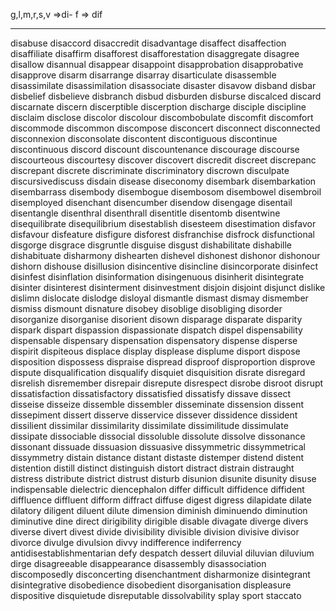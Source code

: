 g,l,m,r,s,v =>di-
f => dif

---
disabuse
disaccord
disaccredit
disadvantage
disaffect
disaffection
disaffiliate
disaffirm
disafforest
disafforestation
disaggregate
disagree
disallow
disannual
disappear
disappoint
disapprobation
disapprobative
disapprove
disarm
disarrange
disarray
disarticulate
disassemble
disassimilate
disassimilation
disassociate
disaster
disavow
disband
disbar
disbelief
disbelieve
disbranch
disbud
disburden
disburse
discalced
discard
discarnate
discern
discerptible
discerption
discharge
disciple
discipline
disclaim
disclose
discolor
discolour
discombobulate
discomfit
discomfort
discommode
discommon
discompose
disconcert
disconnect
disconnected
disconnexion
disconsolate
discontent
discontiguous
discontinue
discontinuous
discord
discount
discountenance
discourage
discourse
discourteous
discourtesy
discover
discovert
discredit
discreet
discrepanc
discrepant
discrete
discriminate
discriminatory
discrown
disculpate
discursivediscuss
disdain
disease
diseconomy
disembark
disembarkation
disembarrass
disembody
disembogue
disembosom
disembowel
disembroil
disemployed
disenchant
disencumber
disendow
disengage
disentail
disentangle
disenthral
disenthrall
disentitle
disentomb
disentwine
disequilibrate
disequilibrium
disestablish
disesteem
disestimation
disfavor
disfavour
disfeature
disfigure
disforest
disfranchise
disfrock
disfunctional
disgorge
disgrace
disgruntle
disguise
disgust
dishabilitate
dishabille
dishabituate
disharmony
dishearten
dishevel
dishonest
dishonor
dishonour
dishorn
dishouse
disillusion
disincentive
disincline
disincorporate
disinfect
disinfest
disinflation
disinformation
disingenuous
disinherit
disintegrate
disinter
disinterest
disinterment
disinvestment
disjoin
disjoint
disjunct
dislike
dislimn
dislocate
dislodge
disloyal
dismantle
dismast
dismay
dismember
dismiss
dismount
disnature
disobey
disoblige
disobliging
disorder
disorganize
disorganise
disorient
disown
disparage
disparate
disparity
dispark
dispart
dispassion
dispassionate
dispatch
dispel
dispensability
dispensable
dispensary
dispensation
dispensatory
dispense
disperse
dispirit
dispiteous
displace
display
displease
displume
disport
dispose
disposition
dispossess
dispraise
dispread
disproof
disproportion
disprove
dispute
disqualification
disqualify
disquiet
disquisition
disrate
disregard
disrelish
disremember
disrepair
disrepute
disrespect
disrobe
disroot
disrupt
dissatisfaction
dissatisfactory
dissatisfied
dissatisfy
dissave
dissect
disseise
disseize
dissemble
dissembler
disseminate
dissension
dissent
dissepiment
dissert
disserve
disservice
dissever
dissidence
dissident
dissilient
dissimilar
dissimilarity
dissimilate
dissimilitude
dissimulate
dissipate
dissociable
dissocial
dissoluble
dissolute
dissolve
dissonance
dissonant
dissuade
dissuasion
dissuasive
dissymmetric
dissymmetrical
dissymmetry
distain
distance
distant
distaste
distemper
distend
distent
distention
distill
distinct
distinguish
distort
distract
distrain
distraught
distress
distribute
district
distrust
disturb
disunion
disunite
disunity
disuse
indispensable
dielectric
diencephalon
differ
difficult
diffidence
diffident
diffluence
diffluent
difform
diffract
diffuse
digest
digress
dilapidate
dilate
dilatory
diligent
diluent
dilute
dimension
diminish
diminuendo
diminution
diminutive
dine
direct
dirigibility
dirigible
disable
divagate
diverge
divers
diverse
divert
divest
divide
divisibility
divisible
division
divisive
divisor
divorce
divulge
divulsion
divvy
indifference
indiferrency
antidisestablishmentarian
defy
despatch
dessert
diluvial
diluvian
diluvium
dirge
disagreeable
disappearance
disassembly
disassociation
discomposedly
disconcerting
disenchantment
disharmonize
disintegrant
disintegrative
disobedience
disobedient
disorganisation
displeasure
dispositive
disquietude
disreputable
dissolvability
splay
sport
staccato
